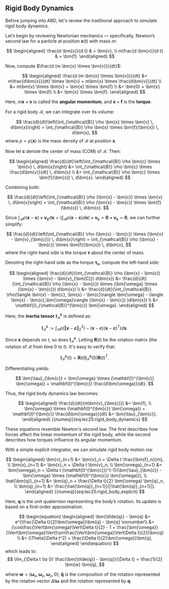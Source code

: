 ## Rigid Body Dynamics

Before jumping into ABD, let's review the traditional approach to simulate rigid body dynamics. 

Let’s begin by reviewing Newtonian mechanics — specifically, Newton’s second law for a particle at position $\bm{x}(t)$ with mass $m$:

$$
\begin{aligned}
\frac{d \bm{x}}{d t} & = \bm{v}, \\
m\frac{d \bm{v}}{d t} & = \bm{f}.
\end{aligned}
$$

Now, compute $\frac{d (m \bm{x} \times \bm{v})}{dt}$:

$$
\begin{aligned}
\frac{d (m \bm{x} \times \bm{v})}{dt}
&= m\frac{d\bm{x}}{dt} \times \bm{v} + m\bm{x} \times \frac{d\bm{v}}{dt} \\
&= m\bm{v} \times \bm{v} + \bm{x} \times \bm{f} \\
&= \bm{0} + \bm{x} \times \bm{f} \\
&= \bm{x} \times \bm{f}.
\end{aligned}
$$

Here, $m\bm{x} \times \bm{v}$ is called the **angular momentum**, and $\bm{x} \times \bm{f}$ is the **torque**.

For a rigid body $\mathcal{B}$, we can integrate over its volume:

$$
\frac{d}{dt}\left(\int_{\mathcal{B}} \rho \bm{x} \times \bm{v} \, d\bm{x}\right) = \int_{\mathcal{B}} \rho \bm{x} \times \bm{f}(\bm{x}) \, d\bm{x},
$$
where $\rho = \rho(\bm{x})$ is the mass density of $\mathcal{B}$ at position $\bm{x}$.

Now let $\bm{c}$ denote the center of mass (COM) of $\mathcal{B}$. Then:

$$
\begin{aligned}
\frac{d}{dt}\left(\int_{\mathcal{B}} \rho \bm{c} \times \bm{v} \, d\bm{x}\right) 
&= \int_{\mathcal{B}} \rho \bm{c} \times \frac{d\bm{v}}{dt} \, d\bm{x} \\
&= \int_{\mathcal{B}} \rho \bm{c} \times \bm{f}(\bm{x}) \, d\bm{x}.
\end{aligned}
$$

Combining both:

$$
\frac{d}{dt}\left(\int_{\mathcal{B}} \rho (\bm{x} - \bm{c}) \times \bm{v} \, d\bm{x}\right) = \int_{\mathcal{B}} \rho (\bm{x} - \bm{c}) \times \bm{f}(\bm{x}) \, d\bm{x}.
$$

Since $\int_{\mathcal{B}} \rho (\bm{x} - \bm{c}) \times \bm{v}_{\bm{c}} d\bm{x} = (\int_{\mathcal{B}} \rho (\bm{x} - \bm{c}) d\bm{x}) \times \bm{v}_{\bm{c}} = \bm{0} \times \bm{v}_{\bm{c}} = \bm{0}$, we can further simplify:

$$
\frac{d}{dt}\left(\int_{\mathcal{B}} \rho (\bm{x} - \bm{c}) \times (\bm{v} - \bm{v}_{\bm{c}}) \, d\bm{x}\right) = \int_{\mathcal{B}} \rho (\bm{x} - \bm{c}) \times \bm{f}(\bm{x}) \, d\bm{x},
$$
where the right-hand side is the torque $\bm{\tau}$ about the center of mass.

Denoting the right-hand side as the torque $\bm{\tau}_{\bm{c}}$, compute the left-hand side:

$$
    \begin{aligned}
        \frac{d}{dt}(\int_{\mathcal{B}} \rho (\bm{x} - \bm{c}) \times (\bm{v} - \bm{v}_{\bm{C}}) d\bm{x}) &= \frac{d}{dt}(\int_{\mathcal{B}} \rho (\bm{x} - \bm{c}) \times (\bm{\omega} \times (\bm{x} - \bm{c})) d\bm{x}) \\ 
        &= \frac{d}{dt}(\int_{\mathcal{B}} \rho(\langle \bm{x} - \bm{c}, \bm{x} - \bm{c}\rangle \bm{\omega} - \langle \bm{x} - \bm{c},\bm{\omega}\rangle (\bm{x} - \bm{c}) )d\bm{x}) \\
        &= \mathbf{I}_{\mathcal{B}}^{\bm{c}} \bm{\omega}.
    \end{aligned}
$$

Here, the **inertia tensor** $\mathbf{I}_{\mathcal{B}}^{\bm{c}}$ is defined as:

$$
\mathbf{I}_{\mathcal{B}}^{\bm{c}} := \int_{\mathcal{B}} \rho \left(\Vert\bm{x} - \bm{c}\Vert_2^2 \mathbb{I} - (\bm{x} - \bm{c})(\bm{x} - \bm{c})^T \right) d\bm{x}.
$$

Since $\bm{x}$ depends on $t$, so does $\mathbf{I}_{\mathcal{B}}^{\bm{c}}$. Letting $\mathbf{R}(t)$ be the rotation matrix (the rotation of $\mathcal{B}$ from time $0$ to $t$). It's easy to verify that:

$$
\mathbf{I}_{\mathcal{B}}^{\bm{c}}(t) = \mathbf{R}(t)\mathbf{I}_{\mathcal{B}}^{\bm{c}}(0)\mathbf{R}(t)^T.
$$

Differentiating yields:

$$
\bm{\tau}_{\bm{c}} = \bm{\omega} \times (\mathbf{I}^{\bm{c}} \bm{\omega}) + \mathbf{I}^{\bm{c}} \frac{d\bm{\omega}}{dt}.
$$

Thus, the rigid body dynamics law becomes:

$$
\begin{aligned}
\frac{d}{dt}(m\bm{v}_{\bm{c}}) &= \bm{f}, \\
\bm{\omega} \times (\mathbf{I}^{\bm{c}} \bm{\omega}) + \mathbf{I}^{\bm{c}} \frac{d\bm{\omega}}{dt} &= \bm{\tau}_{\bm{c}}.
\end{aligned}
{{numeq}}{eq:lec25:rigid_body_dynamics}
$$

These equations resemble Newton's second law. The first describes how forces affect the linear momentum of the rigid body, while the second describes how torques influence its angular momentum.

With a simple explicit integrator, we can simulate rigid body motion via:

$$
\begin{aligned}
\bm{v}_{n+1} &= \bm{v}_n + \Delta t \frac{\bm{f}_n}{m}, \\
\bm{x}_{n+1} &= \bm{x}_n + \Delta t \bm{v}_n, \\
\bm{\omega}_{n+1} &= \bm{\omega}_n + \Delta t (\mathbf{I}^{\bm{c}})^{-1}(\bm{\tau}_{\bm{c}} - \bm{\omega} \times (\mathbf{I}^{\bm{c}} \bm{\omega})), \\
\hat{\bm{q}}_{n+1} &= \bm{q}_n + \frac{\Delta t}{2} \bm{\omega} \bm{q}_n, \\
\bm{q}_{n+1} &= \frac{\hat{\bm{q}}_{n+1}}{|\hat{\bm{q}}_{n+1}|}.
\end{aligned}
{{numeq}}{eq:lec25:rigid_body_explicit}
$$

Here, $\bm{q}$ is the unit quaternion representing the body’s rotation. Its update is based on a first-order approximation:

$$
\begin{equation}
\begin{aligned}
    \bm{\tilde{q}} - \bm{q} &= e^{\frac{\Delta t}{2}\bm{\omega}}\bm{q}  - \bm{q}  \nonumber\\ 
    &= (\cos\frac{\Vert\bm{\omega}\Vert\Delta t}{2} - 1 + \frac{\bm{\omega}}{\Vert\bm{\omega}\Vert}\sin\frac{\Vert\bm{\omega}\Vert\Delta t}{2})\bm{q} \\ 
    &= (\Theta(\Delta t^2) + \frac{\Delta t}{2}\bm{\omega})\bm{q},
\end{aligned}
\end{equation}
$$
which leads to: 
$$
\lim_{\Delta t \to 0} \frac{\bm{\tilde{q}} - \bm{q}}{\Delta t} = \frac{1}{2} \bm{w} \bm{q},
$$

where $\bm{w} = (\bm{\omega}_x, \bm{\omega}_y, \bm{\omega}_z, 0)$; $\bm{\tilde{q}}$ is the composition of the rotation represented by the rotation vector $\Delta t\bm{\omega}$ and the rotation represented by $\bm{q}$.

